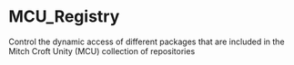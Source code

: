 # MCU_Registry
Control the dynamic access of different packages that are included in the Mitch Croft Unity (MCU) collection of repositories
